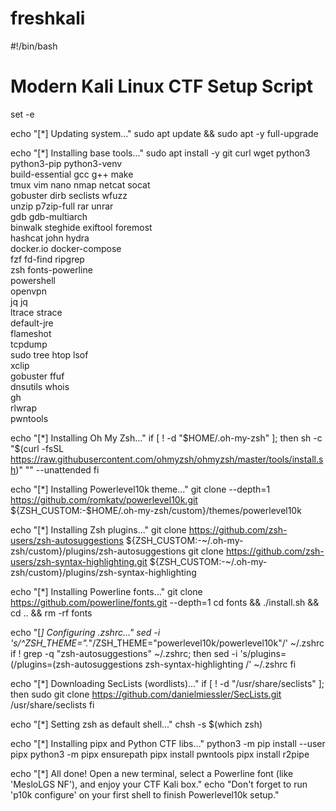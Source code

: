 # freshkali

#!/bin/bash
# Modern Kali Linux CTF Setup Script

set -e

echo "[*] Updating system..."
sudo apt update && sudo apt -y full-upgrade

echo "[*] Installing base tools..."
sudo apt install -y git curl wget python3 python3-pip python3-venv \
  build-essential gcc g++ make \
  tmux vim nano nmap netcat socat \
  gobuster dirb seclists wfuzz \
  unzip p7zip-full rar unrar \
  gdb gdb-multiarch \
  binwalk steghide exiftool foremost \
  hashcat john hydra \
  docker.io docker-compose \
  fzf fd-find ripgrep \
  zsh fonts-powerline \
  powershell \
  openvpn \
  jq jq \
  ltrace strace \
  default-jre \
  flameshot \
  tcpdump \
  sudo tree htop lsof \
  xclip \
  gobuster ffuf \
  dnsutils whois \
  gh \
  rlwrap \
  pwntools

echo "[*] Installing Oh My Zsh..."
if [ ! -d "$HOME/.oh-my-zsh" ]; then
  sh -c "$(curl -fsSL https://raw.githubusercontent.com/ohmyzsh/ohmyzsh/master/tools/install.sh)" "" --unattended
fi

echo "[*] Installing Powerlevel10k theme..."
git clone --depth=1 https://github.com/romkatv/powerlevel10k.git ${ZSH_CUSTOM:-$HOME/.oh-my-zsh/custom}/themes/powerlevel10k

echo "[*] Installing Zsh plugins..."
git clone https://github.com/zsh-users/zsh-autosuggestions ${ZSH_CUSTOM:-~/.oh-my-zsh/custom}/plugins/zsh-autosuggestions
git clone https://github.com/zsh-users/zsh-syntax-highlighting.git ${ZSH_CUSTOM:-~/.oh-my-zsh/custom}/plugins/zsh-syntax-highlighting

echo "[*] Installing Powerline fonts..."
git clone https://github.com/powerline/fonts.git --depth=1
cd fonts && ./install.sh && cd .. && rm -rf fonts

echo "[*] Configuring .zshrc..."
sed -i 's/^ZSH_THEME=".*"/ZSH_THEME="powerlevel10k\/powerlevel10k"/' ~/.zshrc
if ! grep -q "zsh-autosuggestions" ~/.zshrc; then
  sed -i 's/plugins=(/plugins=(zsh-autosuggestions zsh-syntax-highlighting /' ~/.zshrc
fi

echo "[*] Downloading SecLists (wordlists)..."
if [ ! -d "/usr/share/seclists" ]; then
  sudo git clone https://github.com/danielmiessler/SecLists.git /usr/share/seclists
fi

echo "[*] Setting zsh as default shell..."
chsh -s $(which zsh)

echo "[*] Installing pipx and Python CTF libs..."
python3 -m pip install --user pipx
python3 -m pipx ensurepath
pipx install pwntools
pipx install r2pipe

echo "[*] All done! Open a new terminal, select a Powerline font (like 'MesloLGS NF'), and enjoy your CTF Kali box."
echo "Don't forget to run 'p10k configure' on your first shell to finish Powerlevel10k setup."
